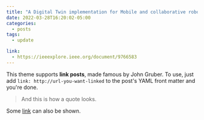 ```yaml
---
title: "A Digital Twin implementation for Mobile and collaborative robot scenarios for teaching robotics based on Robot Operating System"
date: 2022-03-28T16:20:02-05:00
categories:
  - posts
tags:
  - update

link: 
  - https://ieeexplore.ieee.org/document/9766583
---
```


This theme supports **link posts**, made famous by John Gruber. To use, just add `link: http://url-you-want-linked` to the post's YAML front matter and you're done.

> And this is how a quote looks.

Some [link](#) can also be shown.